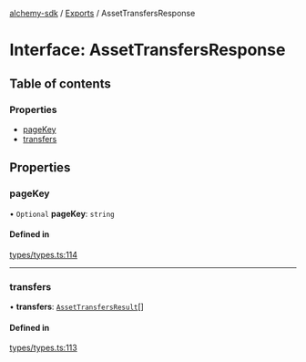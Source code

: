 [alchemy-sdk](../README.md) / [Exports](../modules.md) / AssetTransfersResponse

# Interface: AssetTransfersResponse

## Table of contents

### Properties

- [pageKey](AssetTransfersResponse.md#pagekey)
- [transfers](AssetTransfersResponse.md#transfers)

## Properties

### pageKey

• `Optional` **pageKey**: `string`

#### Defined in

[types/types.ts:114](https://github.com/alchemyplatform/alchemy-sdk-js/blob/31c6d92/src/types/types.ts#L114)

___

### transfers

• **transfers**: [`AssetTransfersResult`](AssetTransfersResult.md)[]

#### Defined in

[types/types.ts:113](https://github.com/alchemyplatform/alchemy-sdk-js/blob/31c6d92/src/types/types.ts#L113)
